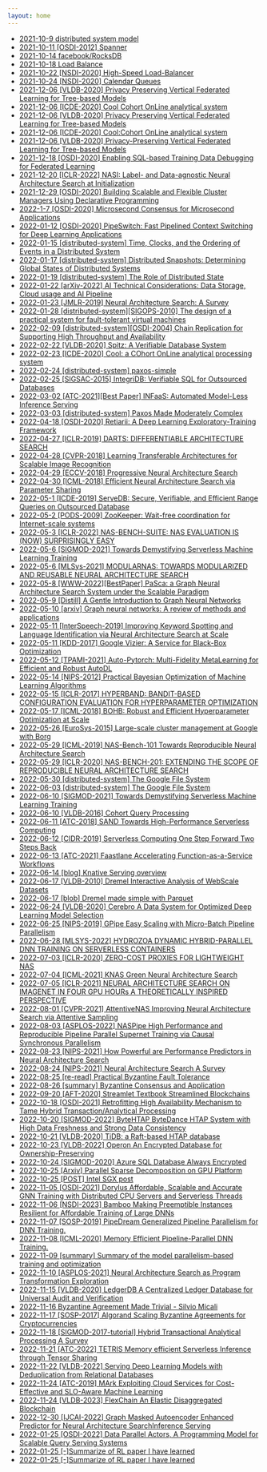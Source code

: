 ```yaml
---
layout: home
---
```


* [2021-10-9 distributed system model](https://github.com/NLGithubWP/tech-notebook/blob/master/_posts/paper-notebook/2021-10-9-1.md)
* [2021-10-11 [OSDI-2012] Spanner](https://github.com/NLGithubWP/tech-notebook/blob/master/_posts/paper-notebook/2021-10-11-2.md)
* [2021-10-14 facebook/RocksDB](https://github.com/NLGithubWP/tech-notebook/blob/master/_posts/paper-notebook/2021-10-14-3.md)
* [2021-10-18 Load Balance](https://github.com/NLGithubWP/tech-notebook/blob/master/_posts/paper-notebook/2021-10-18-4.md)
* [2021-10-22 [NSDI-2020] High-Speed Load-Balancer](https://github.com/NLGithubWP/tech-notebook/blob/master/_posts/paper-notebook/2021-10-22-5.md)
* [2021-10-24 [NSDI-2020] Calendar Queues](https://github.com/NLGithubWP/tech-notebook/blob/master/_posts/paper-notebook/2021-10-24-6.md)
* [2021-12-06 [VLDB-2020] Privacy Preserving Vertical Federated Learning for Tree-based Models](7-cool.md)
* [2021-12-06 [ICDE-2020] Cool Cohort OnLine analytical system](7-cool.md)
* [2021-12-06 [VLDB-2020] Privacy Preserving Vertical Federated Learning for Tree-based Models](7-cool.md)
* [2021-12-06 [ICDE-2020] Cool:Cohort OnLine analytical system](7-cool.md)
* [2021-12-06 [VLDB-2020] Privacy-Preserving Vertical Federated Learning for Tree-based Models](https://github.com/NLGithubWP/tech-notebook/blob/master/_posts/paper-notebook/2021-12-06-8.md)
* [2021-12-18 [OSDI-2020] Enabling SQL-based Training Data Debugging for Federated Learning](https://github.com/NLGithubWP/tech-notebook/blob/master/_posts/paper-notebook/2021-12-18-9.md)
* [2021-12-20 [ICLR-2022] NASI: Label- and Data-agnostic Neural Architecture Search at Initialization](https://github.com/NLGithubWP/tech-notebook/blob/master/_posts/paper-notebook/2021-12-20-10.md)
* [2021-12-29 [OSDI-2020] Building Scalable and Flexible Cluster Managers Using Declarative Programming](https://github.com/NLGithubWP/tech-notebook/blob/master/_posts/paper-notebook/2021-12-29-11.md)
* [2022-1-7 [OSDI-2020] Microsecond Consensus for Microsecond Applications](https://github.com/NLGithubWP/tech-notebook/blob/master/_posts/paper-notebook/2022-01-07-12.md)
* [2022-01-12 [OSDI-2020] PipeSwitch: Fast Pipelined Context Switching for Deep Learning Applications](https://github.com/NLGithubWP/tech-notebook/blob/master/_posts/paper-notebook/2022-01-12-13.md)
* [2022-01-15 [distributed-system] Time, Clocks, and the Ordering of Events in a Distributed System](https://github.com/NLGithubWP/tech-notebook/blob/master/_posts/paper-notebook/2022-01-15-14.md)
* [2022-01-17 [distributed-system] Distributed Snapshots: Determining Global States of Distributed Systems](https://github.com/NLGithubWP/tech-notebook/blob/master/_posts/paper-notebook/2022-01-17-15.md)
* [2022-01-19 [distributed-system] The Role of Distributed State](https://github.com/NLGithubWP/tech-notebook/blob/master/_posts/paper-notebook/2022-01-19-16.md)
* [2022-01-22 [arXiv-2022] AI Technical Considerations: Data Storage, Cloud usage and AI Pipeline](https://github.com/NLGithubWP/tech-notebook/blob/master/_posts/paper-notebook/2022-01-22-17.md)
* [2022-01-23 [JMLR-2019] Neural Architecture Search: A Survey](https://github.com/NLGithubWP/tech-notebook/blob/master/_posts/paper-notebook/2022-01-23-19.md)
* [2022-01-28 [distributed-system][SIGOPS-2010] The design of a practical system for fault-tolerant virtual machines](https://github.com/NLGithubWP/tech-notebook/blob/master/_posts/paper-notebook/2022-01-28-21.md)
* [2022-02-09 [distributed-system][OSDI-2004] Chain Replication for Supporting High Throughput and Availability](https://github.com/NLGithubWP/tech-notebook/blob/master/_posts/paper-notebook/2022-02-09-22.md)
* [2022-02-22 [VLDB-2020] Spitz: A Verifiable Database System](https://github.com/NLGithubWP/tech-notebook/blob/master/_posts/paper-notebook/2022-02-22-23.md)
* [2022-02-23 [ICDE-2020] Cool: a COhort OnLine analytical processing system](https://github.com/NLGithubWP/tech-notebook/blob/master/_posts/paper-notebook/2022-02-23-24.md)
* [2022-02-24 [distributed-system] paxos-simple](https://github.com/NLGithubWP/tech-notebook/blob/master/_posts/paper-notebook/2022-02-24-25.md)
* [2022-02-25 [SIGSAC-2015] IntegriDB: Verifiable SQL for Outsourced Databases](https://github.com/NLGithubWP/tech-notebook/blob/master/_posts/paper-notebook/2022-02-25-26.md)
* [2022-03-02 [ATC-2021][Best Paper] INFaaS: Automated Model-Less Inference Serving](https://github.com/NLGithubWP/tech-notebook/blob/master/_posts/paper-notebook/2022-03-02-28.md)
* [2022-03-03 [distributed-system] Paxos Made Moderately Complex](https://github.com/NLGithubWP/tech-notebook/blob/master/_posts/paper-notebook/2022-03-03-30.md)
* [2022-04-18 [OSDI-2020] Retiarii: A Deep Learning Exploratory-Training Framework](https://github.com/NLGithubWP/tech-notebook/blob/master/_posts/paper-notebook/2022-04-18-31.md)
* [2022-04-27 [ICLR-2019] DARTS: DIFFERENTIABLE ARCHITECTURE SEARCH](https://github.com/NLGithubWP/tech-notebook/blob/master/_posts/paper-notebook/2022-04-27-32.md)
* [2022-04-28 [CVPR-2018] Learning Transferable Architectures for Scalable Image Recognition](https://github.com/NLGithubWP/tech-notebook/blob/master/_posts/paper-notebook/2022-04-28-33.md)
* [2022-04-29 [ECCV-2018] Progressive Neural Architecture Search](https://github.com/NLGithubWP/tech-notebook/blob/master/_posts/paper-notebook/2022-04-29-34.md)
* [2022-04-30 [ICML-2018] Efficient Neural Architecture Search via Parameter Sharing](https://github.com/NLGithubWP/tech-notebook/blob/master/_posts/paper-notebook/2022-04-30-35.md)
* [2022-05-1 [ICDE-2019] ServeDB: Secure, Verifiable, and Efficient Range Queries on Outsourced Database](https://github.com/NLGithubWP/tech-notebook/blob/master/_posts/paper-notebook/2022-05-01-36.md)
* [2022-05-2 [PODS-2009] ZooKeeper: Wait-free coordination for Internet-scale systems](https://github.com/NLGithubWP/tech-notebook/blob/master/_posts/paper-notebook/2022-05-02-37.md)
* [2022-05-3 [ICLR-2022] NAS-BENCH-SUITE: NAS EVALUATION IS (NOW) SURPRISINGLY EASY](https://github.com/NLGithubWP/tech-notebook/blob/master/_posts/paper-notebook/2022-05-03-38.md)
* [2022-05-6 [SIGMOD-2021] Towards Demystifying Serverless Machine Learning Training](https://github.com/NLGithubWP/tech-notebook/blob/master/_posts/paper-notebook/2022-05-06-39.md)
* [2022-05-6 [MLSys-2021] MODULARNAS: TOWARDS MODULARIZED AND REUSABLE NEURAL ARCHITECTURE SEARCH](https://github.com/NLGithubWP/tech-notebook/blob/master/_posts/paper-notebook/2022-05-06-40.md)
* [2022-05-8 [WWW-2022][BestPaper] PaSca: a Graph Neural Architecture Search System under the Scalable Paradigm](https://github.com/NLGithubWP/tech-notebook/blob/master/_posts/paper-notebook/2022-05-08-41.md)
* [2022-05-9 [Distill] A Gentle Introduction to Graph Neural Networks](https://github.com/NLGithubWP/tech-notebook/blob/master/_posts/paper-notebook/2022-05-09-42.md)
* [2022-05-10 [arxiv] Graph neural networks: A review of methods and applications](https://github.com/NLGithubWP/tech-notebook/blob/master/_posts/paper-notebook/2022-05-10-43.md)
* [2022-05-11 [InterSpeech-2019] Improving Keyword Spotting and Language Identification via Neural Architecture Search at Scale](https://github.com/NLGithubWP/tech-notebook/blob/master/_posts/paper-notebook/2022-05-11-44.md)
* [2022-05-11 [KDD-2017] Google Vizier: A Service for Black-Box Optimization](https://github.com/NLGithubWP/tech-notebook/blob/master/_posts/paper-notebook/2022-05-11-45.md)
* [2022-05-12 [TPAMI-2021] Auto-Pytorch: Multi-Fidelity MetaLearning for Efficient and Robust AutoDL](https://github.com/NLGithubWP/tech-notebook/blob/master/_posts/paper-notebook/2022-05-12-46.md)
* [2022-05-14 [NIPS-2012] Practical Bayesian Optimization of Machine Learning Algorithms](https://github.com/NLGithubWP/tech-notebook/blob/master/_posts/paper-notebook/2022-05-14-47.md)
* [2022-05-15 [ICLR-2017] HYPERBAND: BANDIT-BASED CONFIGURATION EVALUATION FOR HYPERPARAMETER OPTIMIZATION](https://github.com/NLGithubWP/tech-notebook/blob/master/_posts/paper-notebook/2022-05-15-48.md)
* [2022-05-17 [ICML-2018] BOHB: Robust and Efficient Hyperparameter Optimization at Scale](https://github.com/NLGithubWP/tech-notebook/blob/master/_posts/paper-notebook/2022-05-16-49.md)
* [2022-05-26 [EuroSys-2015] Large-scale cluster management at Google with Borg](https://github.com/NLGithubWP/tech-notebook/blob/master/_posts/paper-notebook/2022-05-26-50.md)
* [2022-05-29 [ICML-2019] NAS-Bench-101 Towards Reproducible Neural Architecture Search](https://github.com/NLGithubWP/tech-notebook/blob/master/_posts/paper-notebook/2022-05-29-51.md)
* [2022-05-29 [ICLR-2020] NAS-BENCH-201: EXTENDING THE SCOPE OF REPRODUCIBLE NEURAL ARCHITECTURE SEARCH](https://github.com/NLGithubWP/tech-notebook/blob/master/_posts/paper-notebook/2022-05-31-53.md)
* [2022-05-30 [distributed-system] The Google File System](https://github.com/NLGithubWP/tech-notebook/blob/master/_posts/paper-notebook/2022-05-31-52.md)
* [2022-06-03 [distributed-system] The Google File System](https://github.com/NLGithubWP/tech-notebook/blob/master/_posts/paper-notebook/2022-05-31-52.md)
* [2022-06-10 [SIGMOD-2021] Towards Demystifying Serverless Machine Learning Training](https://github.com/NLGithubWP/tech-notebook/blob/master/_posts/paper-notebook/2022-06-10-55.md)
* [2022-06-10 [VLDB-2016] Cohort Query Processing](https://github.com/NLGithubWP/tech-notebook/blob/master/_posts/paper-notebook/2022-06-10-56.md)
* [2022-06-11 [ATC-2018] SAND Towards High-Performance Serverless Computing](https://github.com/NLGithubWP/tech-notebook/blob/master/_posts/paper-notebook/2022-06-11-57.md)
* [2022-06-12 [CIDR-2019] Serverless Computing One Step Forward Two Steps Back](https://github.com/NLGithubWP/tech-notebook/blob/master/_posts/paper-notebook/2022-06-12-58.md)
* [2022-06-13 [ATC-2021] Faastlane Accelerating Function-as-a-Service Workflows](https://github.com/NLGithubWP/tech-notebook/blob/master/_posts/paper-notebook/2022-06-13-59.md)
* [2022-06-14 [blog] Knative Serving overview](https://github.com/NLGithubWP/tech-notebook/blob/master/_posts/paper-notebook/2022-06-14-60.md)
* [2022-06-17 [VLDB-2010] Dremel Interactive Analysis of WebScale Datasets](https://github.com/NLGithubWP/tech-notebook/blob/master/_posts/paper-notebook/2022-06-17-64.md)
* [2022-06-17 [blob] Dremel made simple with Parquet](https://github.com/NLGithubWP/tech-notebook/blob/master/_posts/paper-notebook/2022-06-17-65.md)
* [2022-06-24 [VLDB-2020] Cerebro A Data System for Optimized Deep Learning Model Selection](https://github.com/NLGithubWP/tech-notebook/blob/master/_posts/paper-notebook/2022-06-24-66.md)
* [2022-06-25 [NIPS-2019] GPipe Easy Scaling with Micro-Batch Pipeline Parallelism](https://github.com/NLGithubWP/tech-notebook/blob/master/_posts/paper-notebook/2022-06-25-67.md)
* [2022-06-28 [MLSYS-2022] HYDROZOA DYNAMIC HYBRID-PARALLEL DNN TRAINING ON SERVERLESS CONTAINERS](https://github.com/NLGithubWP/tech-notebook/blob/master/_posts/paper-notebook/2022-06-28-68.md)
* [2022-07-03 [ICLR-2020] ZERO-COST PROXIES FOR LIGHTWEIGHT NAS](https://github.com/NLGithubWP/tech-notebook/blob/master/_posts/paper-notebook/2022-07-03-69.md)
* [2022-07-04 [ICML-2021] KNAS Green Neural Architecture Search](https://github.com/NLGithubWP/tech-notebook/blob/master/_posts/paper-notebook/2022-07-04-70.md)
* [2022-07-05 [ICLR-2021] NEURAL ARCHITECTURE SEARCH ON IMAGENET IN FOUR GPU HOURs A THEORETICALLY INSPIRED PERSPECTIVE](https://github.com/NLGithubWP/tech-notebook/blob/master/_posts/paper-notebook/2022-07-05-71.md)
* [2022-08-01 [CVPR-2021] AttentiveNAS Improving Neural Architecture Search via Attentive Sampling](https://github.com/NLGithubWP/tech-notebook/blob/master/_posts/paper-notebook/2022-08-01-75.md)
* [2022-08-03 [ASPLOS-2022] NASPipe High Performance and Reproducible Pipeline Parallel Supernet Training via Causal Synchronous Parallelism](https://github.com/NLGithubWP/tech-notebook/blob/master/_posts/paper-notebook/2022-08-03-77.md)
* [2022-08-23 [NIPS-2021] How Powerful are Performance Predictors in Neural Architecture Search](https://github.com/NLGithubWP/tech-notebook/blob/master/_posts/paper-notebook/2022-08-23-78.md)
* [2022-08-24 [NIPS-2021] Neural Architecture Search A Survey](https://github.com/NLGithubWP/tech-notebook/blob/master/_posts/paper-notebook/2022-08-24-79.md)
* [2022-08-25 [re-read] Practical Byzantine Fault Tolerance](https://github.com/NLGithubWP/tech-notebook/blob/master/_posts/paper-notebook/2022-08-25-80.md)
* [2022-08-26 [summary] Byzantine Consensus and Application](https://github.com/NLGithubWP/tech-notebook/blob/master/_posts/paper-notebook/2022-08-26.pdf)
* [2022-09-20 [AFT-2020] Streamlet Textbook Streamlined Blockchains](https://github.com/NLGithubWP/tech-notebook/blob/master/_posts/paper-notebook/2022-09-20-81.md)
* [2022-10-18 [OSDI-2021] Retrofitting High Availability Mechanism to Tame Hybrid Transaction/Analytical Processing](https://github.com/NLGithubWP/tech-notebook/blob/master/_posts/paper-notebook/2022-10-18-82.md)
* [2022-10-20 [SIGMOD-2022] ByteHTAP ByteDance HTAP System with High Data Freshness and Strong Data Consistency](https://github.com/NLGithubWP/tech-notebook/blob/master/_posts/paper-notebook/2022-10-20-83.md)
* [2022-10-21 [VLDB-2020] TiDB: a Raft-based HTAP database](https://github.com/NLGithubWP/tech-notebook/blob/master/_posts/paper-notebook/2022-10-21-84.md)
* [2022-10-23 [VLDB-2022] Operon An Encrypted Database for Ownership-Preserving](https://github.com/NLGithubWP/tech-notebook/blob/master/_posts/paper-notebook/2022-10-23-86.md)
* [2022-10-24 [SIGMOD-2020] Azure SQL Database Always Encrypted](https://github.com/NLGithubWP/tech-notebook/blob/master/_posts/paper-notebook/2022-10-24-87.md)
* [2022-10-25 [Arxiv] Parallel Sparse Decomposition on GPU Platform](https://github.com/NLGithubWP/tech-notebook/blob/master/_posts/paper-notebook/2022-10-25-88.md)
* [2022-10-25 [POST] Intel SGX post](https://github.com/NLGithubWP/tech-notebook/blob/master/_posts/paper-notebook/2022-10-25-88.md)
* [2022-11-05 [OSDI-2021] Dorylus Affordable, Scalable and Accurate GNN Training with Distributed CPU Servers and Serverless Threads](https://github.com/NLGithubWP/tech-notebook/blob/master/_posts/paper-notebook/2022-11-05-90.md)
* [2022-11-06 [NSDI-2023] Bamboo Making Preemptible Instances Resilient for Affordable Training of Large DNNs](https://github.com/NLGithubWP/tech-notebook/blob/master/_posts/paper-notebook/2022-11-06-91.md)
* [2022-11-07 [SOSP-2019] PipeDream Generalized Pipeline Parallelism for DNN Training.](https://github.com/NLGithubWP/tech-notebook/blob/master/_posts/paper-notebook/2022-11-07-92.md)
* [2022-11-08 [ICML-2020] Memory Efficient Pipeline-Parallel DNN Training.](https://github.com/NLGithubWP/tech-notebook/blob/master/_posts/paper-notebook/2022-11-08-93.md)
* [2022-11-09 [summary] Summary of the model parallelism-based training and optimization](https://github.com/NLGithubWP/tech-notebook/blob/master/_posts/paper-notebook/2022-11-09-94.md)
* [2022-11-10 [ASPLOS-2021] Neural Architecture Search as Program Transformation Exploration](https://github.com/NLGithubWP/tech-notebook/blob/master/_posts/paper-notebook/2022-11-10-95.md)
* [2022-11-15 [VLDB-2020] LedgerDB A Centralized Ledger Database for Universal Audit and Verification](https://github.com/NLGithubWP/tech-notebook/blob/master/_posts/paper-notebook/2022-11-15-97.md)
* [2022-11-16 Byzantine Agreement Made Trivial - Silvio Micali](https://github.com/NLGithubWP/tech-notebook/blob/master/_posts/paper-notebook/2022-11-16-99.md)
* [2022-11-17 [SOSP-2017] Algorand Scaling Byzantine Agreements for Cryptocurrencies](https://github.com/NLGithubWP/tech-notebook/blob/master/_posts/paper-notebook/2022-11-17-98.md)
* [2022-11-18 [SIGMOD-2017-tutorial] Hybrid Transactional Analytical Processing A Survey](https://github.com/NLGithubWP/tech-notebook/blob/master/_posts/paper-notebook/2022-11-18-96.md)
* [2022-11-21 [ATC-2022] TETRIS Memory efficient Serverless Inference through Tensor Sharing](https://github.com/NLGithubWP/tech-notebook/blob/master/_posts/paper-notebook/2022-11-21-101.md)
* [2022-11-22 [VLDB-2022] Serving Deep Learning Models with Deduplication from Relational Databases](https://github.com/NLGithubWP/tech-notebook/blob/master/_posts/paper-notebook/2022-11-22-102.md)
* [2022-11-24 [ATC-2019] MArk Exploiting Cloud Services for Cost-Effective and SLO-Aware Machine Learning ](https://github.com/NLGithubWP/tech-notebook/blob/master/_posts/paper-notebook/2022-11-24-103.md)
* [2022-11-24 [VLDB-2023] FlexChain An Elastic Disaggregated Blockchain](https://github.com/NLGithubWP/tech-notebook/blob/master/_posts/paper-notebook/2022-12-26-104.md)
* [2022-12-30 [IJCAI-2022] Graph Masked Autoencoder Enhanced Predictor for Neural Architecture SearchInference Serving ](https://github.com/NLGithubWP/tech-notebook/blob/master/_posts/paper-notebook/2022-12-30-105.md)
* [2022-01-25 [OSDI-2022] Data Parallel Actors, A Programming Model for Scalable Query Serving Systems ](https://github.com/NLGithubWP/tech-notebook/blob/master/_posts/paper-notebook/2023-01-25-106.md)
* [2022-01-25 [-]Summarize of RL paper I have learned ](https://github.com/NLGithubWP/tech-notebook/blob/master/_posts/paper-notebook/2024-04-02-209.md)
* [2022-01-25 [-]Summarize of RL paper I have learned ](https://github.com/NLGithubWP/tech-notebook/blob/master/_posts/paper-notebook/2024-04-02-209.md)










